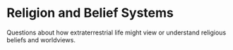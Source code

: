 # Religion and Belief Systems

Questions about how extraterrestrial life might view or understand religious beliefs and worldviews.